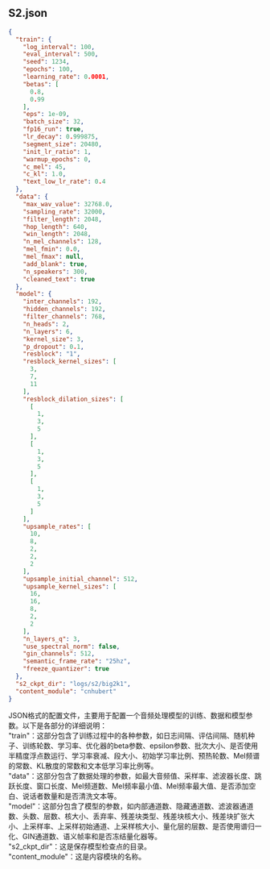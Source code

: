 ## S2.json

```json
{
  "train": {
    "log_interval": 100,
    "eval_interval": 500,
    "seed": 1234,
    "epochs": 100,
    "learning_rate": 0.0001,
    "betas": [
      0.8,
      0.99
    ],
    "eps": 1e-09,
    "batch_size": 32,
    "fp16_run": true,
    "lr_decay": 0.999875,
    "segment_size": 20480,
    "init_lr_ratio": 1,
    "warmup_epochs": 0,
    "c_mel": 45,
    "c_kl": 1.0,
    "text_low_lr_rate": 0.4
  },
  "data": {
    "max_wav_value": 32768.0,
    "sampling_rate": 32000,
    "filter_length": 2048,
    "hop_length": 640,
    "win_length": 2048,
    "n_mel_channels": 128,
    "mel_fmin": 0.0,
    "mel_fmax": null,
    "add_blank": true,
    "n_speakers": 300,
    "cleaned_text": true
  },
  "model": {
    "inter_channels": 192,
    "hidden_channels": 192,
    "filter_channels": 768,
    "n_heads": 2,
    "n_layers": 6,
    "kernel_size": 3,
    "p_dropout": 0.1,
    "resblock": "1",
    "resblock_kernel_sizes": [
      3,
      7,
      11
    ],
    "resblock_dilation_sizes": [
      [
        1,
        3,
        5
      ],
      [
        1,
        3,
        5
      ],
      [
        1,
        3,
        5
      ]
    ],
    "upsample_rates": [
      10,
      8,
      2,
      2,
      2
    ],
    "upsample_initial_channel": 512,
    "upsample_kernel_sizes": [
      16,
      16,
      8,
      2,
      2
    ],
    "n_layers_q": 3,
    "use_spectral_norm": false,
    "gin_channels": 512,
    "semantic_frame_rate": "25hz",
    "freeze_quantizer": true
  },
  "s2_ckpt_dir": "logs/s2/big2k1",
  "content_module": "cnhubert"
}
```

JSON格式的配置文件，主要用于配置一个音频处理模型的训练、数据和模型参数。以下是各部分的详细说明：  
"train"：这部分包含了训练过程中的各种参数，如日志间隔、评估间隔、随机种子、训练轮数、学习率、优化器的beta参数、epsilon参数、批次大小、是否使用半精度浮点数运行、学习率衰减、段大小、初始学习率比例、预热轮数、Mel频谱的常数、KL散度的常数和文本低学习率比例等。  
"data"：这部分包含了数据处理的参数，如最大音频值、采样率、滤波器长度、跳跃长度、窗口长度、Mel频道数、Mel频率最小值、Mel频率最大值、是否添加空白、说话者数量和是否清洗文本等。  
"model"：这部分包含了模型的参数，如内部通道数、隐藏通道数、滤波器通道数、头数、层数、核大小、丢弃率、残差块类型、残差块核大小、残差块扩张大小、上采样率、上采样初始通道、上采样核大小、量化层的层数、是否使用谱归一化、GIN通道数、语义帧率和是否冻结量化器等。  
"s2_ckpt_dir"：这是保存模型检查点的目录。  
"content_module"：这是内容模块的名称。  
